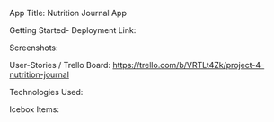 App Title:
Nutrition Journal App

Getting Started-
Deployment Link:

Screenshots:

User-Stories / Trello Board:
https://trello.com/b/VRTLt4Zk/project-4-nutrition-journal

Technologies Used:

Icebox Items: